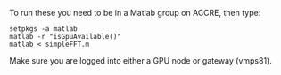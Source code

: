 To run these you need to be in a Matlab group on ACCRE, then type:

	setpkgs -a matlab
	matlab -r "isGpuAvailable()"
	matlab < simpleFFT.m

Make sure you are logged into either a GPU node or gateway (vmps81).